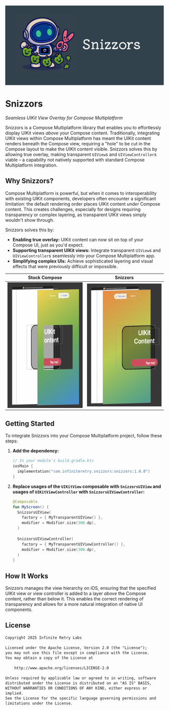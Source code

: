 ![](images/banner.png)

# Snizzors

_Seamless UIKit View Overlay for Compose Multiplatform_

Snizzors is a Compose Multiplatform library that enables you to effortlessly display UIKit views *above* your Compose content. Traditionally, integrating UIKit views within Compose Multiplatform has meant the UIKit content renders beneath the Compose view, requiring a "hole" to be cut in the Compose layout to make the UIKit content visible. Snizzors solves this by allowing true overlay, making transparent `UIView`s and `UIViewController`s viable – a capability not natively supported with standard Compose Multiplatform integration.

## Why Snizzors?

Compose Multiplatform is powerful, but when it comes to interoperability with existing UIKit components, developers often encounter a significant limitation: the default rendering order places UIKit content *under* Compose content. This creates challenges, especially for designs requiring transparency or complex layering, as transparent UIKit views simply wouldn't show through.

Snizzors solves this by:

* **Enabling true overlay:** UIKit content can now sit on top of your Compose UI, just as you'd expect.
* **Supporting transparent UIKit views:** Integrate transparent `UIView`s and `UIViewController`s seamlessly into your Compose Multiplatform app.
* **Simplifying complex UIs:** Achieve sophisticated layering and visual effects that were previously difficult or impossible.

Stock Compose             |  Snizzors
:-------------------------:|:-------------------------:
![](images/stock_compose_hierarcy.png)  |  ![](images/snizzors_hierarcy.png)

## Getting Started

To integrate Snizzors into your Compose Multiplatform project, follow these steps:

1.  **Add the dependency:**

    ```kotlin
    // In your module's build.gradle.kts
    iosMain {
      implementation("com.infiniteretry.snizzors:snizzors:1.0.0")
    }
    ```

2.  **Replace usages of the `UIKitView` composable with `SnizzorsUIView` and usages of `UIKitViewController` with `SnizzorsUIViewController`:**

    ```kotlin
    @Composable
    fun MyScreen() {
      SnizzorsUIView(
        factory = { MyTransparentUIView() },
        modifier = Modifier.size(300.dp),
      )
    
      SnizzorsUIViewController(
        factory = { MyTransparentUIViewController() },
        modifier = Modifier.size(300.dp),
      )
    }
    ```

## How It Works

Snizzors manages the view hierarchy on iOS, ensuring that the specified UIKit view or view controller is added to a layer *above* the Compose content, rather than below it. This enables the correct rendering of transparency and allows for a more natural integration of native UI components.

## License

```
Copyright 2025 Infinite Retry Labs

Licensed under the Apache License, Version 2.0 (the "License");
you may not use this file except in compliance with the License.
You may obtain a copy of the License at

    http://www.apache.org/licenses/LICENSE-2.0

Unless required by applicable law or agreed to in writing, software
distributed under the License is distributed on an "AS IS" BASIS,
WITHOUT WARRANTIES OR CONDITIONS OF ANY KIND, either express or implied.
See the License for the specific language governing permissions and
limitations under the License.
```